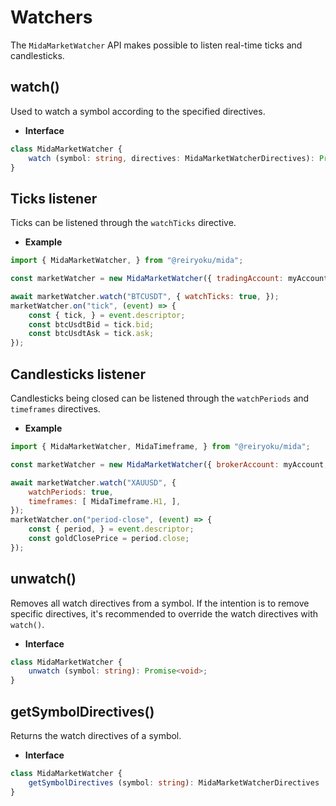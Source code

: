 # Watchers
The `MidaMarketWatcher` API makes possible to listen real-time ticks and candlesticks.

## watch()
Used to watch a symbol according to the specified directives.

- **Interface**
```typescript
class MidaMarketWatcher {
    watch (symbol: string, directives: MidaMarketWatcherDirectives): Promise<void>;
}
```

## Ticks listener
Ticks can be listened through the `watchTicks` directive.

- **Example**
```javascript
import { MidaMarketWatcher, } from "@reiryoku/mida";

const marketWatcher = new MidaMarketWatcher({ tradingAccount: myAccount, });

await marketWatcher.watch("BTCUSDT", { watchTicks: true, });
marketWatcher.on("tick", (event) => {
    const { tick, } = event.descriptor;
    const btcUsdtBid = tick.bid;
    const btcUsdtAsk = tick.ask;
});
```

## Candlesticks listener
Candlesticks being closed can be listened through the `watchPeriods` and `timeframes` directives.

- **Example**
```javascript
import { MidaMarketWatcher, MidaTimeframe, } from "@reiryoku/mida";

const marketWatcher = new MidaMarketWatcher({ brokerAccount: myAccount, });

await marketWatcher.watch("XAUUSD", {
    watchPeriods: true,
    timeframes: [ MidaTimeframe.H1, ],
});
marketWatcher.on("period-close", (event) => {
    const { period, } = event.descriptor;
    const goldClosePrice = period.close;
});
```

## unwatch()
Removes all watch directives from a symbol. If the intention is to remove specific directives, it's recommended to
override the watch directives with `watch()`.

- **Interface**
```typescript
class MidaMarketWatcher {
    unwatch (symbol: string): Promise<void>;
}
```

## getSymbolDirectives()
Returns the watch directives of a symbol.

- **Interface**
```typescript
class MidaMarketWatcher {
    getSymbolDirectives (symbol: string): MidaMarketWatcherDirectives | undefined;
}
```
